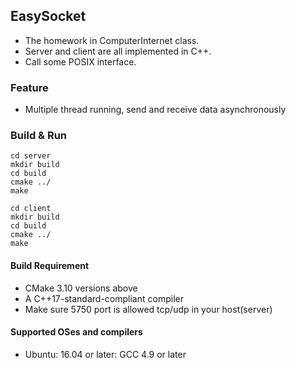 ## EasySocket

- The homework in ComputerInternet class.
- Server and client are all implemented in C++.
- Call some POSIX interface.

### Feature

- Multiple thread running, send and receive data  asynchronously

### Build & Run
```shell
cd server
mkdir build
cd build 
cmake ../
make
```

```shell
cd client
mkdir build
cd build 
cmake ../
make
```
#### Build Requirement

- CMake 3.10 versions above
- A C++17-standard-compliant compiler
- Make sure 5750 port is allowed tcp/udp in your host(server)

#### Supported OSes and compilers

- Ubuntu: 16.04 or later: GCC 4.9 or later

